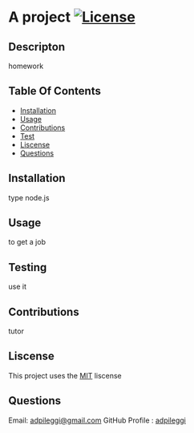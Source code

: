 # A project [![License](https://img.shields.io/badge/License-MIT-yellow.svg)](https://opensource.org/licenses/MIT)

  ## Descripton

  homework

  ## Table Of Contents
   - [Installation](#installation)
   - [Usage](#usage)
   - [Contributions](#contributions)
   - [Test](#test)
   - [Liscense](#liscense)
   - [Questions](#questions)

  ## Installation

  type node.js

  ## Usage

  to get a job

  ## Testing

  use it

  ## Contributions

  tutor

  ## Liscense

  This project uses the [MIT](https://opensource.org/licenses/MIT) liscense

  ## Questions
  Email: [adpileggi@gmail.com](mailto:adpileggi@gmail.com)
  GitHub Profile : [adpileggi](https://github.com/adpileggi)
